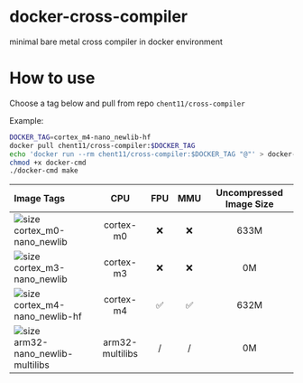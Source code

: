 # docker-cross-compiler
minimal bare metal cross compiler in docker environment

# How to use
Choose a tag below and pull from repo `chent11/cross-compiler`

Example:
```sh
DOCKER_TAG=cortex_m4-nano_newlib-hf
docker pull chent11/cross-compiler:$DOCKER_TAG
echo 'docker run --rm chent11/cross-compiler:$DOCKER_TAG "@"' > docker-cmd
chmod +x docker-cmd
./docker-cmd make
```

| Image Tags | CPU | FPU | MMU | Uncompressed Image Size |
|:-|:-:|:-:|:-:|:-:|
| ![size](https://shields.io/docker/image-size/chent11/cross-compiler/cortex_m0-nano_newlib)<br/>cortex_m0-nano_newlib | cortex-m0 | ❌ | ❌ | 633M |
| ![size](https://shields.io/docker/image-size/chent11/cross-compiler/cortex_m3-nano_newlib)<br/>cortex_m3-nano_newlib | cortex-m3 | ❌ | ❌ | 0M |
| ![size](https://shields.io/docker/image-size/chent11/cross-compiler/cortex_m4-nano_newlib-hf)<br/>cortex_m4-nano_newlib-hf | cortex-m4 | ✅ | ✅ | 632M |
| ![size](https://shields.io/docker/image-size/chent11/cross-compiler/arm32-nano_newlib-multilibs)<br/>arm32-nano_newlib-multilibs | arm32-multilibs | / | / | 0M |
